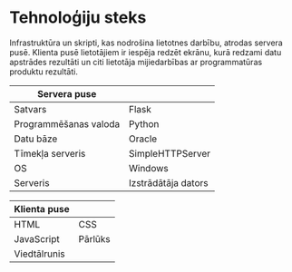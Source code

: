 # Tehnoloģiju steks

Infrastruktūra un skripti, kas nodrošina lietotnes darbību, atrodas servera pusē. Klienta pusē lietotājiem ir iespēja redzēt ekrānu, kurā redzami datu apstrādes rezultāti un citi lietotāja mijiedarbības ar programmatūras produktu rezultāti.




| Servera puse |  |
| --- | ----------- |
| Satvars | Flask |
| Programmēšanas valoda | Python |
| Datu bāze | Oracle |
| Tīmekļa serveris | SimpleHTTPServer |
| OS | Windows |
| Serveris | Izstrādātāja dators |





| Klienta puse |  |
| --- | ----------- |
| HTML | CSS |
| JavaScript | Pārlūks |
| Viedtālrunis |  |
